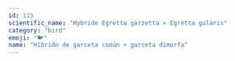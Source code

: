 ```yaml
---
id: 115
scientific_name: "Hybride Egretta garzetta × Egretta gularis"
category: "bird"
emoji: "🐦"
name: "Híbrido de garceta común × garceta dimorfa"
---
```

